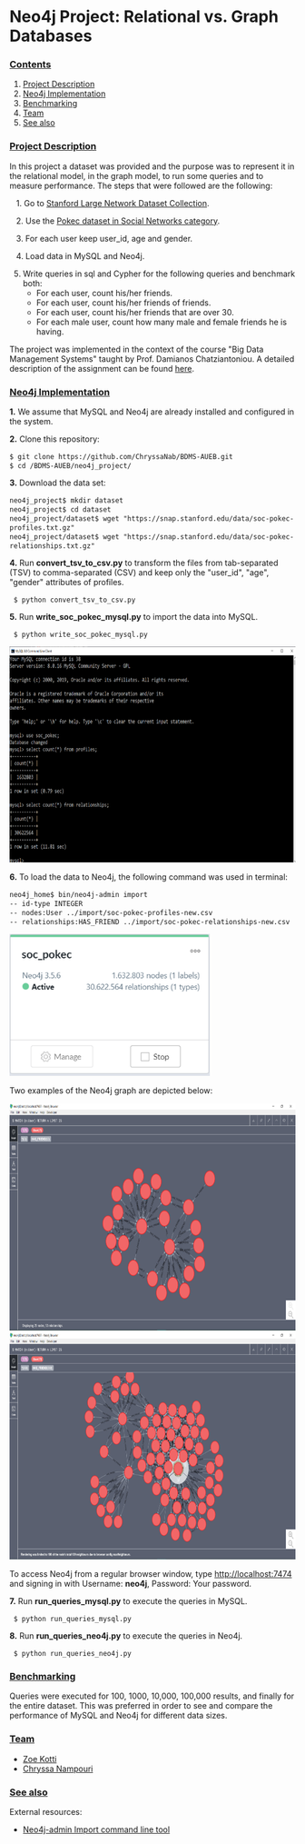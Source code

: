 # Neo4j Project: Relational vs. Graph Databases

### [**Contents**](#) <a name="cont"></a>
1. [Project Description](#descr)
2. [Neo4j Implementation](#Run)
3. [Benchmarking](#Ben)
4. [Team](#Team)
5. [See also](#ext) 


### [**Project Description**](#) <a name="descr"></a>

In this project a dataset was provided and the purpose was to represent it in the relational model, in the graph model, to run some queries and to measure performance. The steps
that were followed are the following:

&nbsp;&nbsp; 1. Go to [Stanford Large Network Dataset Collection](https://snap.stanford.edu/data/#socnets).

&nbsp;&nbsp; 2. Use the [Pokec dataset in Social Networks category](https://snap.stanford.edu/data/soc-Pokec.html). 

&nbsp;&nbsp; 3. For each user keep user_id, age and gender. 

&nbsp;&nbsp; 4. Load data in MySQL and Neo4j. 

5. Write queries in sql and Cypher for the following queries and benchmark both:
    - For each user, count his/her friends.
    - For each user, count his/her friends of friends.
    - For each user, count his/her friends that are over 30.
    - For each male user, count how many male and female friends he is having.

The project was implemented in the context of the course "Big Data Management Systems" taught by Prof. Damianos Chatziantoniou. A detailed description of the assignment can be found [here](./Proj3_Neo4j_Description.pdf).


### [Neo4j Implementation](#) <a name="Run"></a>

**1.** We assume that MySQL and Neo4j are already installed and configured in the system. 

**2.** Clone this repository: 
``` shell
$ git clone https://github.com/ChryssaNab/BDMS-AUEB.git
$ cd /BDMS-AUEB/neo4j_project/
```

**3.** Download the data set:

``` shell
neo4j_project$ mkdir dataset
neo4j_project$ cd dataset
neo4j_project/dataset$ wget "https://snap.stanford.edu/data/soc-pokec-profiles.txt.gz"
neo4j_project/dataset$ wget "https://snap.stanford.edu/data/soc-pokec-relationships.txt.gz"
```
**4.** Run **convert_tsv_to_csv.py** to transform the files from tab-separated (TSV) to comma-separated (CSV) and keep only the "user_id", 
"age", "gender" attributes of profiles.

``` shell
 $ python convert_tsv_to_csv.py
 ```


**5.** Run **write_soc_pokec_mysql.py** to import the data into MySQL.

``` shell
 $ python write_soc_pokec_mysql.py
 ```
 <img src="https://github.com/ChryssaNab/BDMS-AUEB/blob/master/neo4j_project/configScreenshots/write/count_tables_mysql.PNG" height = "380"/>
 
**6.** To load the data to Neo4j, the following command was used in terminal:

``` shell
neo4j_home$ bin/neo4j-admin import
-- id-type INTEGER
-- nodes:User ../import/soc-pokec-profiles-new.csv
-- relationships:HAS_FRIEND ../import/soc-pokec-relationships-new.csv
 ```
 
 <img src="https://github.com/ChryssaNab/BDMS-AUEB/blob/master/neo4j_project/configScreenshots/write/neo4j_soc_pokec.PNG" height = "250"/>

Two examples of the Neo4j graph are depicted below:

 <img src="https://github.com/ChryssaNab/BDMS-AUEB/blob/master/neo4j_project/configScreenshots/write/neo4j_graph.PNG" height = "400"/>

 <img src="https://github.com/ChryssaNab/BDMS-AUEB/blob/master/neo4j_project/configScreenshots/write/neo4j_graph_2.PNG" height = "400"/>
 
To access Neo4j from a regular browser window, type [http://localhost:7474](http://localhost:7474) and signing in with Username: **neo4j**, Password: Your password. 


**7.** Run **run_queries_mysql.py** to execute the queries in MySQL.
``` shell
 $ python run_queries_mysql.py
 ```
 
 **8.** Run **run_queries_neo4j.py** to execute the queries in Neo4j.
``` shell
 $ python run_queries_neo4j.py
 ```
### [Benchmarking](#) <a name="Ben"></a>

Queries were executed for 100, 1000, 10,000, 100,000 results, and finally for the entire dataset. This was preferred in order to see and 
compare the performance of MySQL and Neo4j for different data sizes.

### [Team](#) <a name="Team"></a>

- [Zoe Kotti](https://github.com/zkotti)
- [Chryssa Nampouri](https://github.com/ChryssaNab)

### [**See also**](#) <a name="ext"></a>

External resources:

- [Neo4j-admin Import command line tool](https://neo4j.com/docs/operations-manual/current/tools/neo4j-admin-import/)
